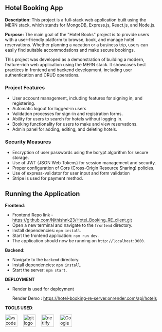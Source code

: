 ## Hotel Booking App
<p><b>Description: </b> This project is a full-stack web application built using the MERN stack, which stands for MongoDB, Express.js, React.js, and Node.js. </p> 
<p><b>Purpose: </b>The main goal of the "Hotel Books" project is to provide users with a user-friendly platform to browse, book, and manage hotel reservations. Whether planning a vacation or a business trip, users can easily find suitable accommodations and make secure bookings.

This project was developed as a demonstration of building a modern, feature-rich web application using the MERN stack. It showcases best practices in frontend and backend development, including user authentication and CRUD operations.


### Project Features

- User account management, including features for signing in, and registering.
- Automatic logout for logged-in users.
- Validation processes for sign-in and registration forms.
- Ability for users to search for hotels without logging in.
- Booking functionality for users to make and view reservations.
- Admin panel for adding, editing, and deleting hotels.

### Security Measures

- Encryption of user passwords using the bcrypt algorithm for secure storage.
- Use of JWT (JSON Web Tokens) for session management and security.
- Proper configuration of Cors (Cross-Origin Resource Sharing) policies.
- Use of express-validator for user input and form validation
- Stripe is used for payment method.


## Running the Application

 **Frontend**:

   - Frontend Repo link - https://github.com/Nithishnk23/Hotel_Booking_RE_client.git
   - Open a new terminal and navigate to the `frontend` directory.
   - Install dependencies: `npm install`.
   - Start the frontend application: `npm run dev`.
   - The application should now be running on `http://localhost:3000`.

  **Backend**:
  
   - Navigate to the `backend` directory.
   - Install dependencies: `npm install`.
   - Start the server: `npm start`.

 **DEPLOYMENT**
 
   - Render is used for deployment
    <p align="1eft">Render Demo : https://hotel-booking-re-server.onrender.com/api/hotels</p> 


**TOOLS USED**:
 <div align="left">
  <img src="https://cdn.simpleicons.org/visualstudiocode/007ACC" height="40" alt="vscode logo"  />
  <img width="12" />
  <img src="https://cdn.simpleicons.org/git/F05032" height="40" alt="git logo"  />
  <img width="12" />
  <img src="https://cdn.simpleicons.org/netlify/00C7B7" height="40" alt="netlify logo"  />
  <img width="12" />
  <img src="https://upload.wikimedia.org/wikipedia/commons/thumb/e/e1/Google_Chrome_icon_%28February_2022%29.svg/72px-Google_Chrome_icon_%28February_2022%29.svg.png" height="40" alt="Google chrome logo"  />
</div>

    
